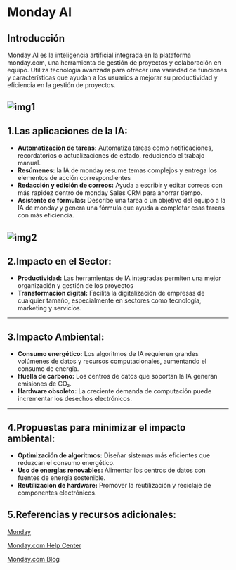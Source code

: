 # Monday AI 

## Introducción 

Monday AI es la inteligencia artificial integrada en la plataforma monday.com, una herramienta de gestión de proyectos y colaboración en equipo.
Utiliza tecnología avanzada para ofrecer una variedad de funciones y características que ayudan a los usuarios a mejorar su productividad y eficiencia en la gestión de proyectos.

![img1](https://tryve.eu/wp-content/uploads/2024/04/Getting-started-with-1.png)
---
## 1.Las aplicaciones de la IA: 
- **Automatización de tareas:** Automatiza tareas como notificaciones, recordatorios o actualizaciones de estado, reduciendo el trabajo manual.
- **Resúmenes:** la IA de monday resume temas complejos y entrega los elementos de acción correspondientes
- **Redacción y edición de correos:** Ayuda a escribir y editar correos con más rapidez dentro de monday Sales CRM para ahorrar tiempo.
- **Asistente de fórmulas:** Describe una tarea o un objetivo del equipo a la IA de monday y genera una fórmula que ayuda a completar esas tareas con más eficiencia.


![img2](https://cdn.uc.assets.prezly.com/5ab8c1db-b466-4ebe-875b-82a94935a3d0/Ai%20assistant%20_%20Projects%20(1).jpg)
---

## 2.Impacto en el Sector:

- **Productividad:** Las herramientas de IA integradas permiten una mejor organización y gestión de los proyectos
- **Transformación digital:** Facilita la digitalización de empresas de cualquier tamaño, especialmente en sectores como tecnología, marketing y servicios.

---

## 3.Impacto Ambiental: 

- **Consumo energético:** Los algoritmos de IA requieren grandes volúmenes de datos y recursos computacionales, aumentando el consumo de energía.
- **Huella de carbono:** Los centros de datos que soportan la IA generan emisiones de CO₂.
- **Hardware obsoleto:** La creciente demanda de computación puede incrementar los desechos electrónicos.
  
---

## 4.Propuestas para minimizar el impacto ambiental: 

- **Optimización de algoritmos:** Diseñar sistemas más eficientes que reduzcan el consumo energético.
- **Uso de energías renovables:** Alimentar los centros de datos con fuentes de energía sostenible.
- **Reutilización de hardware:** Promover la reutilización y reciclaje de componentes electrónicos.


## 5.Referencias y recursos adicionales: 
[Monday](https://support.monday.com/hc/en-us/articles/18433811274386-monday-AI-Automation-blocks)

[Monday.com Help Center](https://monday.com/helpcenter/)

[Monday.com Blog](https://monday.com/blog/es/)

